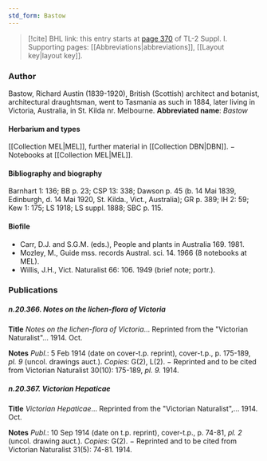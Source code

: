 ```yaml
---
std_form: Bastow
---
```


> [!cite] BHL link: this entry starts at [page 370](https://www.biodiversitylibrary.org/page/33265097) of TL-2 Suppl. I.
> Supporting pages: [[Abbreviations|abbreviations]], [[Layout key|layout key]].

### Author

Bastow, Richard Austin (1839-1920), British (Scottish) architect and botanist, architectural draughtsman, went to Tasmania as such in 1884, later living in Victoria, Australia, in St. Kilda nr. Melbourne. 
**Abbreviated name**: *Bastow*

#### Herbarium and types

[[Collection MEL|MEL]], further material in [[Collection DBN|DBN]]. − Notebooks at [[Collection MEL|MEL]].

#### Bibliography and biography

Barnhart 1: 136; BB p. 23; CSP 13: 338; Dawson p. 45 (b. 14 Mai 1839, Edinburgh, d. 14 Mai 1920, St. Kilda., Vict., Australia); GR p. 389; IH 2: 59; Kew 1: 175; LS 1918; LS suppl. 1888; SBC p. 115.

#### Biofile

- Carr, D.J. and S.G.M. (eds.), People and plants in Australia 169. 1981.
- Mozley, M., Guide mss. records Austral. sci. 14. 1966 (8 notebooks at MEL).
- Willis, J.H., Vict. Naturalist 66: 106. 1949 (brief note; portr.).

### Publications

##### n.20.366. Notes on the lichen-flora of Victoria

**Title**
*Notes on the lichen-flora of Victoria*... Reprinted from the "Victorian Naturalist"... 1914. Oct.

**Notes**
*Publ*.: 5 Feb 1914 (date on cover-t.p. reprint), cover-t.p., p. 175-189, *pl. 9* (uncol. drawings auct.). *Copies*: G(2), L(2). − Reprinted and to be cited from Victorian Naturalist 30(10): 175-189, *pl. 9.* 1914.

##### n.20.367. Victorian Hepaticae

**Title**
*Victorian Hepaticae*... Reprinted from the "Victorian Naturalist",... 1914. Oct.

**Notes**
*Publ*.: 10 Sep 1914 (date on t.p. reprint), cover-t.p., p. 74-81, *pl. 2* (uncol. drawing auct.).
*Copies*: G(2). − Reprinted and to be cited from Victorian Naturalist 31(5): 74-81. 1914.

